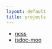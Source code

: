 ```yaml
---
layout: default
title: projects
---
```


* [ncss][ncss]
* [jsdoc-moo][moo]

[ncss]: /ncss
[moo]: /jsdoc-moo
